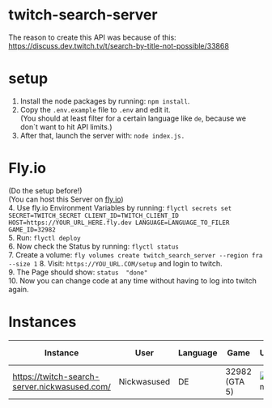 # twitch-search-server
The reason to create this API was because of this: https://discuss.dev.twitch.tv/t/search-by-title-not-possible/33868  

# setup
1. Install the node packages by running: ```npm install```.  
2. Copy the ```.env.example``` file to ```.env``` and edit it.  
(You should at least filter for a certain language like ```de```, because we don`t want to hit API limits.)  
3. After that, launch the server with: ```node index.js.```  
  
# Fly.io
(Do the setup before!)  
(You can host this Server on [fly.io](https://fly.io/))  
4. Use fly.io Environment Variables by running: ```flyctl secrets set SECRET=TWITCH_SECRET CLIENT_ID=TWITCH_CLIENT_ID HOST=https://YOUR_URL_HERE.fly.dev LANGUAGE=LANGUAGE_TO_FILER GAME_ID=32982```  
5. Run: ```flyctl deploy```  
6. Now check the Status by running: ```flyctl status```  
7. Create a volume: ```fly volumes create twitch_search_server --region fra --size 1```
8. Visit: ```https://YOU_URL.COM/setup``` and login to twitch.  
9. The Page should show: ```status  "done"```  
10. Now you can change code at any time without having to log into twitch again.

# Instances

| Instance | User | Language | Game | Uptime |Node Status
| - | - | - | - | - | -
| https://twitch-search-server.nickwasused.com/ | Nickwasused | DE | 32982 (GTA 5) | ![Uptime](https://img.shields.io/uptimerobot/ratio/m791355715-cb0f5288f833744c7fb2b816?style=for-the-badge) | ![Status](https://img.shields.io/badge/dynamic/json?label=Status&query=status&url=https%3A%2F%2Ftwitch-search-server.nickwasused.com%2Fsearch?cacheSeconds=3600)
